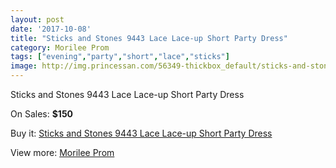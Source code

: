 ```yaml
---
layout: post
date: '2017-10-08'
title: "Sticks and Stones 9443 Lace Lace-up Short Party Dress"
category: Morilee Prom
tags: ["evening","party","short","lace","sticks"]
image: http://img.princessan.com/56349-thickbox_default/sticks-and-stones-9443-lace-lace-up-short-party-dress.jpg
---
```

Sticks and Stones 9443 Lace Lace-up Short Party Dress

On Sales: **$150**
<a href="https://www.princessan.com/en/morilee-prom/25215-sticks-and-stones-9443-lace-lace-up-short-party-dress.html"><amp-img layout="responsive" width="600" height="600" src="//img.princessan.com/56349-thickbox_default/sticks-and-stones-9443-lace-lace-up-short-party-dress.jpg" alt="Sticks and Stones 9443 Lace Lace-up Short Party Dress 0" /></a>
<a href="https://www.princessan.com/en/morilee-prom/25215-sticks-and-stones-9443-lace-lace-up-short-party-dress.html"><amp-img layout="responsive" width="600" height="600" src="//img.princessan.com/56352-thickbox_default/sticks-and-stones-9443-lace-lace-up-short-party-dress.jpg" alt="Sticks and Stones 9443 Lace Lace-up Short Party Dress 1" /></a>
<a href="https://www.princessan.com/en/morilee-prom/25215-sticks-and-stones-9443-lace-lace-up-short-party-dress.html"><amp-img layout="responsive" width="600" height="600" src="//img.princessan.com/56351-thickbox_default/sticks-and-stones-9443-lace-lace-up-short-party-dress.jpg" alt="Sticks and Stones 9443 Lace Lace-up Short Party Dress 2" /></a>
<a href="https://www.princessan.com/en/morilee-prom/25215-sticks-and-stones-9443-lace-lace-up-short-party-dress.html"><amp-img layout="responsive" width="600" height="600" src="//img.princessan.com/56350-thickbox_default/sticks-and-stones-9443-lace-lace-up-short-party-dress.jpg" alt="Sticks and Stones 9443 Lace Lace-up Short Party Dress 3" /></a>

Buy it: [Sticks and Stones 9443 Lace Lace-up Short Party Dress](https://www.princessan.com/en/morilee-prom/25215-sticks-and-stones-9443-lace-lace-up-short-party-dress.html "Sticks and Stones 9443 Lace Lace-up Short Party Dress")

View more: [Morilee Prom](https://www.princessan.com/en/211-morilee-prom "Morilee Prom")